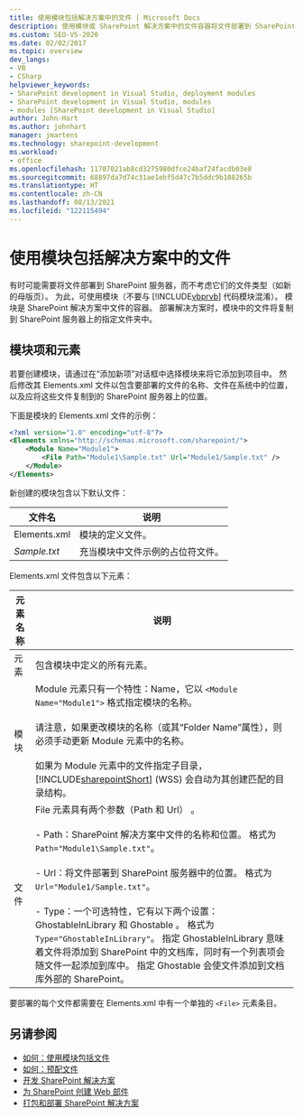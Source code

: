 ```yaml
---
title: 使用模块包括解决方案中的文件 | Microsoft Docs
description: 使用模块或 SharePoint 解决方案中的文件容器将文件部署到 SharePoint 服务器，而不管是何种文件类型（如母版页）。
ms.custom: SEO-VS-2020
ms.date: 02/02/2017
ms.topic: overview
dev_langs:
- VB
- CSharp
helpviewer_keywords:
- SharePoint development in Visual Studio, deployment modules
- SharePoint development in Visual Studio, modules
- modules [SharePoint development in Visual Studio]
author: John-Hart
ms.author: johnhart
manager: jmartens
ms.technology: sharepoint-development
ms.workload:
- office
ms.openlocfilehash: 11707021ab8cd3275980dfce24baf24facdb03e8
ms.sourcegitcommit: 68897da7d74c31ae1ebf5d47c7b5ddc9b108265b
ms.translationtype: HT
ms.contentlocale: zh-CN
ms.lasthandoff: 08/13/2021
ms.locfileid: "122115494"
---
```

# <a name="use-modules-to-include-files-in-the-solution"></a>使用模块包括解决方案中的文件
  有时可能需要将文件部署到 SharePoint 服务器，而不考虑它们的文件类型（如新的母版页）。 为此，可使用模块（不要与 [!INCLUDE[vbprvb](../sharepoint/includes/vbprvb-md.md)] 代码模块混淆）。 模块是 SharePoint 解决方案中文件的容器。 部署解决方案时，模块中的文件将复制到 SharePoint 服务器上的指定文件夹中。

## <a name="module-items-and-elements"></a>模块项和元素
 若要创建模块，请通过在“添加新项”对话框中选择模块来将它添加到项目中。 然后修改其 Elements.xml 文件以包含要部署的文件的名称、文件在系统中的位置，以及应将这些文件复制到的 SharePoint 服务器上的位置。

 下面是模块的 Elements.xml 文件的示例：

```xml
<?xml version="1.0" encoding="utf-8"?>
<Elements xmlns="http://schemas.microsoft.com/sharepoint/">
    <Module Name="Module1">
        <File Path="Module1\Sample.txt" Url="Module1/Sample.txt" />
    </Module>
</Elements>

```

 新创建的模块包含以下默认文件：

|文件名|说明|
|---------------|-----------------|
|Elements.xml|模块的定义文件。|
|*Sample.txt*|充当模块中文件示例的占位符文件。|

 Elements.xml 文件包含以下元素：

|元素名称|说明|
|------------------|-----------------|
|元素|包含模块中定义的所有元素。|
|模块|Module 元素只有一个特性：Name，它以 `<Module Name="Module1">` 格式指定模块的名称。<br /><br /> 请注意，如果更改模块的名称（或其“Folder Name”属性），则必须手动更新 Module 元素中的名称。<br /><br /> 如果为 Module 元素中的文件指定子目录，[!INCLUDE[sharepointShort](../sharepoint/includes/sharepointshort-md.md)] (WSS) 会自动为其创建匹配的目录结构。|
|文件|File 元素具有两个参数（Path 和 Url） 。<br /><br /> - Path：SharePoint 解决方案中文件的名称和位置。 格式为 `Path="Module1\Sample.txt"`。<br /><br /> - Url：将文件部署到 SharePoint 服务器中的位置。 格式为 `Url="Module1/Sample.txt"`。<br /><br /> - Type：一个可选特性，它有以下两个设置：GhostableInLibrary 和 Ghostable 。 格式为 `Type="GhostableInLibrary"`。 指定 GhostableInLibrary 意味着文件将添加到 SharePoint 中的文档库，同时有一个列表项会随文件一起添加到库中。 指定 Ghostable 会使文件添加到文档库外部的 SharePoint。|

 要部署的每个文件都需要在 Elements.xml 中有一个单独的 `<File>` 元素条目。

## <a name="see-also"></a>另请参阅
- [如何：使用模块包括文件](../sharepoint/how-to-include-files-by-using-a-module.md)
- [如何：预配文件](/previous-versions/office/developer/sharepoint-2010/ms441170(v=office.14))
- [开发 SharePoint 解决方案](../sharepoint/developing-sharepoint-solutions.md)
- [为 SharePoint 创建 Web 部件](../sharepoint/creating-web-parts-for-sharepoint.md)
- [打包和部署 SharePoint 解决方案](../sharepoint/packaging-and-deploying-sharepoint-solutions.md)
